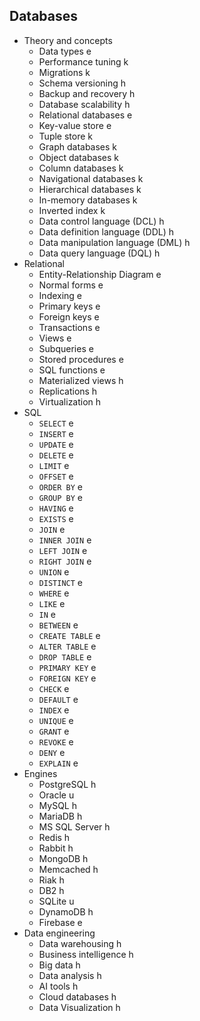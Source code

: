 ## Databases

- Theory and concepts
  - Data types e
  - Performance tuning k
  - Migrations k
  - Schema versioning h
  - Backup and recovery h
  - Database scalability h
  - Relational databases e
  - Key-value store e
  - Tuple store k
  - Graph databases k
  - Object databases k
  - Column databases k
  - Navigational databases k
  - Hierarchical databases k
  - In-memory databases k
  - Inverted index k
  - Data control language (DCL) h
  - Data definition language (DDL) h
  - Data manipulation language (DML) h
  - Data query language (DQL) h
- Relational
  - Entity-Relationship Diagram e
  - Normal forms e
  - Indexing e
  - Primary keys e
  - Foreign keys e
  - Transactions e
  - Views e
  - Subqueries e
  - Stored procedures e
  - SQL functions e
  - Materialized views h
  - Replications h
  - Virtualization h
- SQL
  - `SELECT` e
  - `INSERT` e
  - `UPDATE` e
  - `DELETE` e
  - `LIMIT` e
  - `OFFSET` e
  - `ORDER BY` e
  - `GROUP BY` e
  - `HAVING` e
  - `EXISTS` e
  - `JOIN` e
  - `INNER JOIN` e
  - `LEFT JOIN` e
  - `RIGHT JOIN` e
  - `UNION` e
  - `DISTINCT` e
  - `WHERE` e
  - `LIKE` e
  - `IN` e
  - `BETWEEN` e
  - `CREATE TABLE` e
  - `ALTER TABLE` e
  - `DROP TABLE` e
  - `PRIMARY KEY` e
  - `FOREIGN KEY` e
  - `CHECK` e
  - `DEFAULT` e
  - `INDEX` e
  - `UNIQUE` e
  - `GRANT` e
  - `REVOKE` e
  - `DENY` e
  - `EXPLAIN` e
- Engines
  - PostgreSQL h
  - Oracle u
  - MySQL h
  - MariaDB h
  - MS SQL Server h
  - Redis h
  - Rabbit h
  - MongoDB h
  - Memcached h
  - Riak h
  - DB2 h
  - SQLite u
  - DynamoDB h
  - Firebase e
- Data engineering
  - Data warehousing h
  - Business intelligence h
  - Big data h
  - Data analysis h
  - AI tools h
  - Cloud databases h
  - Data Visualization h

